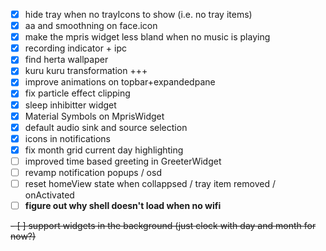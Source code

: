 - [x] hide tray when no trayIcons to show (i.e. no tray items)
- [x] aa and smoothning on face.icon
- [x] make the mpris widget less bland when no music is playing
- [x] recording indicator + ipc
- [x] find herta wallpaper
- [x] kuru kuru transformation +++
- [x] improve animations on topbar+expandedpane
- [x] fix particle effect clipping 
- [x] sleep inhibitter widget
- [x] Material Symbols on MprisWidget
- [x] default audio sink and source selection
- [x] icons in notifications
- [x] fix month grid current day highlighting
- [ ] improved time based greeting in GreeterWidget
- [ ] revamp notification popups / osd
- [ ] reset homeView state when collappsed / tray item removed / onActivated
- [ ] **figure out why shell doesn't load when no wifi**

~~- [ ] support widgets in the background (just clock with day and month for now?)~~

<!-- - [ ] support setting wallpapers via the shell -->
